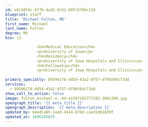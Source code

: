 ```yaml
---
id: a9c58f4c-677b-4ad2-9c51-89fc5766c118
blueprint: staff
title: 'Michael Fulton, MD'
first_name: Michael
last_name: Fulton
degree: MD
bio: |2-

              <h4>Medical Education</h4>
              <p>University of Iowa</p>
              <h4>Residency</h4>
              <p>University of Iowa Hospitals and Clinics</p>
              <h4>Fellowship</h4>
              <p>University of Iowa Hospitals and Clinics</p>
          
primary_specialty: 89596176-dd5d-43a2-8f57-df9b59dc73dd
services:
  - 89596176-dd5d-43a2-8f57-df9b59dc73dd
show_call_to_action: false
image: fulton_michael-n.-md-e1597265777282-286x300.jpg
opengraph_title: '{{ meta_title }}'
opengraph_description: '{{ meta_description }}'
updated_by: b4edca85-1aed-4414-b76d-caa31d61829f
updated_at: 1696345675
---
```

